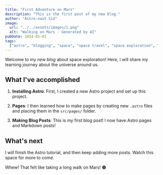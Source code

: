```yaml
---
title: "First Adventure on Mars"
description: "This is the first post of my new blog."
author: "Astro-naut Sid"
image:
  url: "../../assets/images/1.png"
  alt: "Walking on Mars - Generated by AI"
pubDate: 2024-01-01
tags:
  ["astro", "blogging", "space", "space travel", "space exploration", "mars"]
---
```


Welcome to my _new blog_ about space exploration! Here, I will share my learning journey about the universe around us.

## What I've accomplished

1. **Installing Astro**: First, I created a new Astro project and set up this project.

2. **Pages**: I then learned how to make pages by creating new `.astro` files and placing them in the `src/pages/` folder.

3. **Making Blog Posts**: This is my first blog post! I now have Astro pages and Markdown posts!

## What's next

I will finish the Astro tutorial, and then keep adding more posts. Watch this space for more to come.

Whew! That felt like taking a long walk on Mars! 🟠
